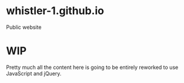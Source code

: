 # whistler-1.github.io
Public website
<h1> WIP </h1>

Pretty much all the content here is going to be entirely reworked to use JavaScript and jQuery.
